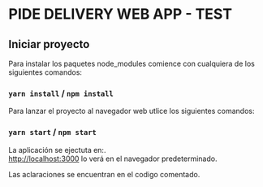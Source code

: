 # PIDE DELIVERY WEB APP - TEST

## Iniciar proyecto

Para instalar los paquetes node_modules comience con cualquiera de los siguientes comandos:

### `yarn install` / `npm install`

Para lanzar el proyecto al navegador web utlice los siguientes comandos:

### `yarn start` / `npm start`

La aplicación se ejectuta en:.\
[http://localhost:3000](http://localhost:3000) lo verá en el navegador predeterminado.

Las aclaraciones se encuentran en el codigo comentado.
